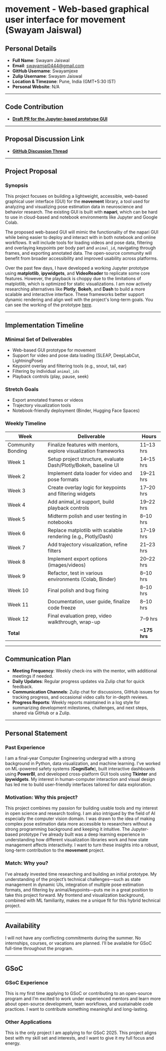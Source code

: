# movement - Web-based graphical user interface for movement (Swayam Jaiswal)

## Personal Details

- **Full Name**: Swayam Jaiswal  
- **Email**: swayamjai0444@gmail.com  
- **GitHub Username**: Swayamjexe  
- **Zulip Username**: Swayam Jaiswal  
- **Location & Timezone**: Pune, India (GMT+5:30 IST)  
- **Personal Website**: N/A  

---

## Code Contribution

- [**Draft PR for the Jupyter-based prototype GUI**](https://github.com/neuroinformatics-unit/movement/pull/542)

---

## Proposal Discussion Link

- [**GitHub Discussion Thread**](https://github.com/neuroinformatics-unit/gsoc/pull/57)

---

## Project Proposal

### **Synopsis**

This project focuses on building a lightweight, accessible, web-based graphical user interface (GUI) for the **movement** library, a tool used for analyzing and visualizing pose estimation data in neuroscience and behavior research. The existing GUI is built with **napari**, which can be hard to use in cloud-based and notebook environments like Jupyter and Google Colab.

The proposed web-based GUI will mimic the functionality of the napari GUI while being easier to deploy and interact with in both notebook and online workflows. It will include tools for loading videos and pose data, filtering and overlaying keypoints per body part and `animal_id`, navigating through frames, and exporting annotated data. The open-source community will benefit from broader accessibility and improved usability across platforms.

Over the past few days, I have developed a working Jupyter prototype using **matplotlib**, **ipywidgets**, and **VideoReader** to replicate some core features. However, the playback is choppy due to the limitations of matplotlib, which is optimized for static visualizations. I am now actively researching alternatives like **Plotly**, **Bokeh**, and **Dash** to build a more scalable and interactive interface. These frameworks better support dynamic rendering and align well with the project's long-term goals. You can see the working of the prototype [here](https://drive.google.com/file/d/1kguSF_7yjORYI3rSWTqtK_OW_VO4Ikde/view?usp=sharing).

---

## Implementation Timeline

### **Minimal Set of Deliverables**

- Web-based GUI prototype for movement  
- Support for video and pose data loading (SLEAP, DeepLabCut, LightningPose)  
- Keypoint overlay and filtering tools (e.g., snout, tail, ear)  
- Filtering by individual `animal_ids`  
- Playback controls (play, pause, seek)  

### **Stretch Goals**

- Export annotated frames or videos  
- Trajectory visualization tools  
- Notebook-friendly deployment (Binder, Hugging Face Spaces)  

### **Weekly Timeline**

| **Week**              | **Deliverable**                                                   | **Hours**     |
|-----------------------|-------------------------------------------------------------------|---------------|
| Community Bonding     | Finalize features with mentors, explore visualization frameworks | 11–13 hrs     |
| Week 1                | Setup project structure, evaluate Dash/Plotly/Bokeh, baseline UI | 14–15 hrs     |
| Week 2                | Implement data loader for video and pose formats                 | 19–21 hrs     |
| Week 3                | Create overlay logic for keypoints and filtering widgets         | 17–20 hrs     |
| Week 4                | Add animal_id support, build playback controls                   | 19–22 hrs     |
| Week 5                | Midterm polish and user testing in notebooks                     | 8–10 hrs      |
| Week 6                | Replace matplotlib with scalable rendering (e.g., Plotly/Dash)   | 17–19 hrs     |
| Week 7                | Add trajectory visualization, refine filters                     | 21–23 hrs     |
| Week 8                | Implement export options (images/videos)                         | 20–22 hrs     |
| Week 9                | Refactor, test in various environments (Colab, Binder)           | 8–10 hrs      |
| Week 10               | Final polish and bug fixing                                      | 8–10 hrs      |
| Week 11               | Documentation, user guide, finalize code freeze                  | 8–10 hrs      |
| Week 12               | Final evaluation prep, video walkthrough, wrap-up                | 7–9 hrs       |
| **Total**             |                                                                   | **~175 hrs**  |

---

## Communication Plan

- **Meeting Frequency**: Weekly check-ins with the mentor, with additional meetings if needed.  
- **Daily Updates**: Regular progress updates via Zulip chat for quick feedback.  
- **Communication Channels**: Zulip chat for discussions, GitHub issues for tracking progress, and occasional video calls for in-depth reviews.  
- **Progress Reports**: Weekly reports maintained in a log style for summarizing development milestones, challenges, and next steps, shared via GitHub or a Zulip.  

---

## Personal Statement

### **Past Experience**

I am a final-year Computer Engineering undergrad with a strong background in Python, data visualization, and machine learning. I’ve worked on ML-powered safety systems (**CogniSafe**), built interactive dashboards using **PowerBI**, and developed cross-platform GUI tools using **Tkinter** and **ipywidgets**. My interest in human-computer interaction and visual design has led me to build user-friendly interfaces tailored for data exploration.

### **Motivation: Why this project?**

This project combines my passion for building usable tools and my interest in open science and research tooling. I am also intrigued by the field of AI especially the computer vision domain. I was drawn to the idea of making complex pose estimation data more accessible to researchers without a strong programming background and keeping it intuitive. The Jupyter-based prototype I’ve already built was a deep learning experience in understanding how different visualization libraries work and how state management affects interactivity. I want to turn these insights into a robust, long-term contribution to the **movement** project.

### **Match: Why you?**

I’ve already invested time researching and building an initial prototype. My understanding of the project’s technical challenges—such as state management in dynamic UIs, integration of multiple pose estimation formats, and filtering by animal/keypoints—puts me in a great position to take this project forward. My frontend and visualization background, combined with ML familiarity, makes me a unique fit for this hybrid technical project.

---

## Availability

I will not have any conflicting commitments during the summer. No internships, courses, or vacations are planned. I’ll be available for GSoC full-time throughout the program.

---

## GSoC

### **GSoC Experience**

This is my first time applying to GSoC or contributing to an open-source program and I’m excited to work under experienced mentors and learn more about open-source development, team workflows, and sustainable code practices. I want to contribute something meaningful and long-lasting.

### **Other Applications**

This is the only project I am applying to for GSoC 2025. This project aligns best with my skill set and interests, and I want to give it my full focus and energy.
